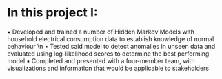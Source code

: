 # In this project I:

▪ Developed and trained a number of Hidden Markov Models with household electrical consumption data to establish knowledge of normal behaviour \n
▪ Tested said model to detect anomalies in unseen data and evaluated using log-likelihood scores to determine the best performing model
▪ Completed and presented with a four-member team, with visualizations and information that would be applicable to stakeholders
